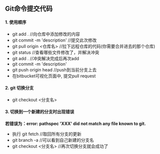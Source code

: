 ## Git命令提交代码

#### 1. 使用顺序

* git add .     //向仓库中添加修改的内容
* git commit -m 'description'     //提交此次修改
* git pull origin <仓库名>      //拉下远程仓库的代码(你需要合并进去的那个仓库)
* git status       //查看哪些文件修改了，并解决冲突
* git add .         //冲突解决完成后再次add
* git commit -m 'description'     
* git push origin head        //push到当前分支上去
* 在bitbucket可视化页面中, 提交pull request



#### 2. git 切换分支

* git checkout <分支名>



#### 3. 切换到一个新建的分支时出现错误

**若错误为：error: pathspec 'XXX' did not match any file known to git.**

* 执行 git fetch        //取回所有分支的更新
* git branch -a        //可以看到自己新建的分支名
* git checkout <分支名>     //再次切换分支就会成功了